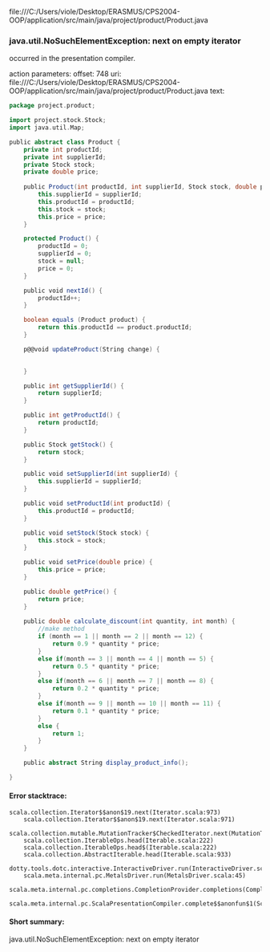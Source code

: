 file:///C:/Users/viole/Desktop/ERASMUS/CPS2004-OOP/application/src/main/java/project/product/Product.java
### java.util.NoSuchElementException: next on empty iterator

occurred in the presentation compiler.

action parameters:
offset: 748
uri: file:///C:/Users/viole/Desktop/ERASMUS/CPS2004-OOP/application/src/main/java/project/product/Product.java
text:
```scala
package project.product;

import project.stock.Stock;
import java.util.Map;

public abstract class Product {
    private int productId;
    private int supplierId;
    private Stock stock;
    private double price;
    
    public Product(int productId, int supplierId, Stock stock, double price) {
        this.supplierId = supplierId;
        this.productId = productId;
        this.stock = stock;
        this.price = price;
    }

    protected Product() {
        productId = 0;
        supplierId = 0;
        stock = null;
        price = 0;
    }

    public void nextId() {
        productId++;
    }

    boolean equals (Product product) {
        return this.productId == product.productId;
    }

    p@@void updateProduct(String change) {
        

    }

    public int getSupplierId() {
        return supplierId;
    }

    public int getProductId() {
        return productId;
    }

    public Stock getStock() {
        return stock;
    }

    public void setSupplierId(int supplierId) {
        this.supplierId = supplierId;
    }

    public void setProductId(int productId) {
        this.productId = productId;
    }

    public void setStock(Stock stock) {
        this.stock = stock;
    }

    public void setPrice(double price) {
        this.price = price;
    }

    public double getPrice() {
        return price;
    }
    
    public double calculate_discount(int quantity, int month) {
        //make method
        if (month == 1 || month == 2 || month == 12) {
            return 0.9 * quantity * price;
        }
        else if(month == 3 || month == 4 || month == 5) {
            return 0.5 * quantity * price;
        }
        else if(month == 6 || month == 7 || month == 8) {
            return 0.2 * quantity * price;
        }
        else if(month == 9 || month == 10 || month == 11) {
            return 0.1 * quantity * price;
        }
        else {
            return 1;
        }
    }

    public abstract String display_product_info();

}

```



#### Error stacktrace:

```
scala.collection.Iterator$$anon$19.next(Iterator.scala:973)
	scala.collection.Iterator$$anon$19.next(Iterator.scala:971)
	scala.collection.mutable.MutationTracker$CheckedIterator.next(MutationTracker.scala:76)
	scala.collection.IterableOps.head(Iterable.scala:222)
	scala.collection.IterableOps.head$(Iterable.scala:222)
	scala.collection.AbstractIterable.head(Iterable.scala:933)
	dotty.tools.dotc.interactive.InteractiveDriver.run(InteractiveDriver.scala:168)
	scala.meta.internal.pc.MetalsDriver.run(MetalsDriver.scala:45)
	scala.meta.internal.pc.completions.CompletionProvider.completions(CompletionProvider.scala:46)
	scala.meta.internal.pc.ScalaPresentationCompiler.complete$$anonfun$1(ScalaPresentationCompiler.scala:136)
```
#### Short summary: 

java.util.NoSuchElementException: next on empty iterator